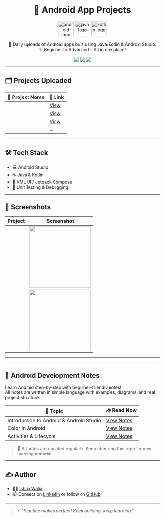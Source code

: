 <h1 align="center">📱 Android App Projects</h1>

<p align="center">
  <img src="https://cdn.jsdelivr.net/gh/devicons/devicon/icons/android/android-original.svg" height="50" alt="android logo" />
  <img src="https://cdn.jsdelivr.net/gh/devicons/devicon/icons/java/java-original.svg" height="50" alt="java logo" />
  <img src="https://cdn.jsdelivr.net/gh/devicons/devicon/icons/kotlin/kotlin-original.svg" height="50" alt="kotlin logo" />
</p>

<p align="center">
  🚀 Daily uploads of Android apps built using Java/Kotlin & Android Studio. <br/>
  ✨ Beginner to Advanced – All in one place!
</p>

<p align="center">
  <img src="https://img.shields.io/badge/Android-Java%20%7C%20Kotlin-green?style=for-the-badge&logo=android" />
  <img src="https://img.shields.io/github/repo-size/ishanwalia7579/Android-App-Projects?style=for-the-badge" />
  <img src="https://img.shields.io/github/last-commit/ishanwalia7579/Android-App-Projects?style=for-the-badge" />
</p>

---

## 🗂️ Projects Uploaded

| 📱 Project Name | 🔗 Link |
|------------------|--------|
|  | [View](./DiceRoller) |
| | [View](./CalculatorApp) |
|  | [View](./TodoApp) |
|  | ... | ... |

---

## 🛠️ Tech Stack

- 💻 Android Studio
- ☕ Java & Kotlin
- 🎨 XML UI / Jetpack Compose
- 🧪 Unit Testing & Debugging

---

## 📸 Screenshots

| Project | Screenshot |
|--------|------------|
|  | <img src="./DiceRoller/screenshot.png" width="200"/> |
|  | <img src="./CalculatorApp/screenshot.png" width="200"/> |

---
---

## 📘 Android Development Notes

Learn Android step-by-step with beginner-friendly notes!  
All notes are written in simple language with examples, diagrams, and real project structure.

| 📄 Topic | 📥 Read Now |
|---------|-------------|
| Introduction to Android & Android Studio | [View Notes](https://github.com/ishanwalia7579/Android-App-Project/blob/main/Notes/Introduction%20.md) |
| Color in Android | [View Notes](https://github.com/ishanwalia7579/Android-App-Project/blob/main/Notes/Introduction%20.md) |
| Activities & Lifecycle | [View Notes](https://github.com/ishanwalia7579/Android-App-Project/blob/main/Notes/Introduction%20.md) |

> 📝 All notes are updated regularly. Keep checking this repo for new learning material.

---

## ✍️ Author

- 👨‍💻 [Ishan Walia](https://github.com/ishanwalia7579)
- 📫 Connect on [LinkedIn](https://www.linkedin.com/in/ishanwalia/) or follow on [GitHub](https://github.com/ishanwalia7579)

---

> ⚡ *"Practice makes perfect! Keep building, keep learning."*

